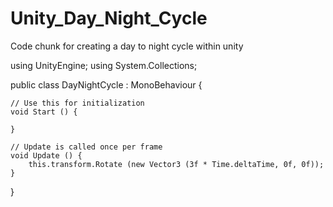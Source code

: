 # Unity_Day_Night_Cycle
Code chunk for creating a day to night cycle within unity

using UnityEngine;
using System.Collections;

public class DayNightCycle : MonoBehaviour {

	// Use this for initialization
	void Start () {
	
	}
	
	// Update is called once per frame
	void Update () {
		this.transform.Rotate (new Vector3 (3f * Time.deltaTime, 0f, 0f));
	}
}

